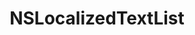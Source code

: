 ﻿---
uid: crmscript_ref_NSLocalizedTextList
title: NSLocalizedTextList
intellisense: Void.NSLocalizedTextList
keywords: NSLocalizedTextList
so.topic: reference
---
